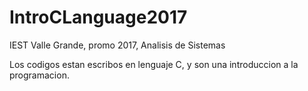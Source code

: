 # IntroCLanguage2017
IEST Valle Grande, promo 2017, Analisis de Sistemas

Los codigos estan escribos en lenguaje C, y son una introduccion a la programacion.
